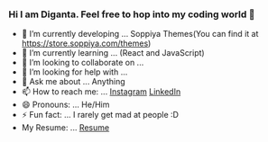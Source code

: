 ### Hi I am Diganta. Feel free to hop into my coding world 👋




- 🔭 I’m currently developing ... Soppiya Themes(You can find it at https://store.soppiya.com/themes)
- 🌱 I’m currently learning ... (React and JavaScript)
- 👯 I’m looking to collaborate on ...
- 🤔 I’m looking for help with ...
- 💬 Ask me about ... Anything 
- 📫 How to reach me: ...  [Instagram](https://www.instagram.com/shafiur_rahman_diganta/) [LinkedIn](https://www.linkedin.com/in/md-shafiur-rahman-diganta-592a96202/) 
- 😄 Pronouns: ... He/Him
- ⚡ Fun fact: ... I rarely get mad at people :D
- My Resume: ... [Resume](https://drive.google.com/file/d/1KtXFm0-goPYlp0DH6AmTVhhuL5oBAjwf/view?usp=sharing)
<!-- ![Your Repository's Stats](https://github-readme-stats.vercel.app/api/top-langs/?username=Diganta165&theme=blue-green)
![Your Repository's Stats](https://github-readme-stats.vercel.app/api?username=Diganta165&show_icons=true) -->
<!--
[LinkedIn](https://www.linkedin.com/in/md-shafiur-rahman-diganta-592a96202/)  
-->
